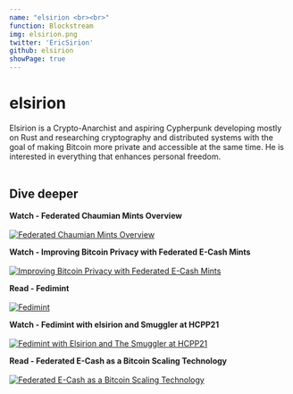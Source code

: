 ```yaml
---
name: "elsirion <br><br>"
function: Blockstream
img: elsirion.png
twitter: 'EricSirion'
github: elsirion
showPage: true
---
```


# elsirion
 
Elsirion is a Crypto-Anarchist and aspiring Cypherpunk developing mostly on Rust and researching cryptography and distributed systems with the goal of making Bitcoin more private and accessible at the same time. He is interested in everything that enhances personal freedom. 
<br><br>

## Dive deeper


<div class="grid grid-cols-1 md:grid-cols-2 gap-5">
<div class="p-3 my-2">

**Watch - Federated Chaumian Mints Overview** <br><br>
[ ![Federated Chaumian Mints Overview](/2022/content/fedimint.png)](https://www.youtube.com/watch?v=BtbUGFHZTW8/)
</div>

<div class="p-3 my-2">

**Watch - Improving Bitcoin Privacy with Federated E-Cash Mints** <br><br>
[ ![Improving Bitcoin Privacy with Federated E-Cash Mints](/2022/content/elsirion_ab21.png)](https://youtu.be/eE895YTHjn0/)
</div>

<div class="p-3 my-2">

**Read - Fedimint** <br><br>
[ ![Fedimint](/2022/content/elsirion_fedimint.png)](https://fedimint.org/)
</div>

<div class="p-3 my-2">

**Watch - Fedimint with elsirion and Smuggler at HCPP21** <br><br>
[ ![Fedimint with Elsirion and The Smuggler at HCPP21](/2022/content/elsirion_hcpp21.png)](https://www.youtube.com/watch?v=JXGmzTbyuEw&t=5330s/)
</div>

<div class="p-3 my-2">

**Read - Federated E-Cash as a Bitcoin Scaling Technology** <br><br>
[ ![Federated E-Cash as a Bitcoin Scaling Technology](/2022/content/elsirion_ecash.png)](https://medium.com/blockstream/blockstream-sponsors-federated-e-cash-as-a-bitcoin-scaling-technology-637ba05de7b3/)
</div>

</div>

<br>

